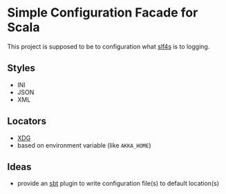 Simple Configuration Facade for Scala
=====================================

This project is supposed to be to configuration what [slf4s][1] is to logging.


Styles
------

- INI
- JSON
- XML


Locators
--------

- [XDG][2]
- based on environment variable (like `AKKA_HOME`)


Ideas
-----

- provide an [sbt][3] plugin to write configuration file(s) to default
  location(s)


[1]: https://github.com/weiglewilczek/slf4s
[2]: http://standards.freedesktop.org/basedir-spec/basedir-spec-latest.html
[3]: https://github.com/harrah/xsbt

